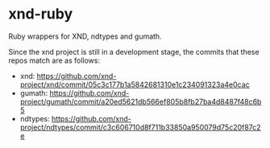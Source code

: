 # xnd-ruby

Ruby wrappers for XND, ndtypes and gumath.

Since the xnd project is still in a development stage, the commits that these
repos match are as follows:
* xnd: https://github.com/xnd-project/xnd/commit/05c3c177b1a5842681310e1c234091323a4e0cac
* gumath: https://github.com/xnd-project/gumath/commit/a20ed5621db566ef805b8fb27ba4d8487f48c6b5
* ndtypes: https://github.com/xnd-project/ndtypes/commit/c3c606710d8f711b33850a950079d75c20f87c2e
